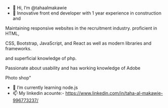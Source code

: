 - 👋 Hi, I’m @tahaalmakawie
- 👀 Innovative front end developer with 1 year experience in construction and

Maintaining responsive websites in the recruitment industry. proficient in HTML,

CSS, Bootstrap, JavaScript, and React as well as modern libraries and frameworks.

 and superficial knowledge of php.

Passionate about usability and has working knowledge of Adobe

Photo shop"
- 🌱 I’m currently learning node.js
- 📫 My linkedin acounte:- https://www.linkedin.com/in/taha-al-makawie-996773237/

<!---
tahaalmakawie/tahaalmakawie is a ✨ special ✨ repository because its `README.md` (this file) appears on your GitHub profile.
You can click the Preview link to take a look at your changes.
--->
